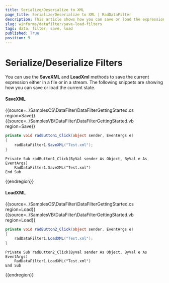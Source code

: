 ```yaml
---
title: Serialize/Deserialize to XML
page_title: Serialize/Deserialize to XML | RadDataFilter
description: This article shows how you can save or load the expression that you have built. 
slug: winforms/datafilter/save-load-filters
tags: data, filter, save, load
published: True
position: 9
---
```


# Serialize/Deserialize Filters

You can use the __SaveXML__ and __LoadXml__ methods to save the current expression either in a file or in a stream. The following snippets are showing how you can save or load the current state.

#### SaveXML
{{source=..\SamplesCS\DataFilter\DataFilterGettingStarted.cs region=Save}} 
{{source=..\SamplesVB\DataFilter\DataFilterGettingStarted.vb region=Save}}
````C#
private void radButton1_Click(object sender, EventArgs e)
{
    radDataFilter1.SaveXML("Test.xml");
}

````
````VB.NET
Private Sub radButton1_Click(ByVal sender As Object, ByVal e As EventArgs)
    RadDataFilter1.SaveXML("Test.xml")
End Sub

````
 


{{endregion}}


#### LoadXML

{{source=..\SamplesCS\DataFilter\DataFilterGettingStarted.cs region=Load}} 
{{source=..\SamplesVB\DataFilter\DataFilterGettingStarted.vb region=Load}}
````C#
private void radButton2_Click(object sender, EventArgs e)
{
    radDataFilter1.LoadXML("Test.xml");
}

````
````VB.NET
Private Sub radButton2_Click(ByVal sender As Object, ByVal e As EventArgs)
    RadDataFilter1.LoadXML("Test.xml")
End Sub

````
 


{{endregion}}





